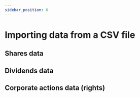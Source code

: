 ```yaml
---
sidebar_position: 6
---
```


# Importing data from a CSV file

## Shares data

## Dividends data

## Corporate actions data (rights)
